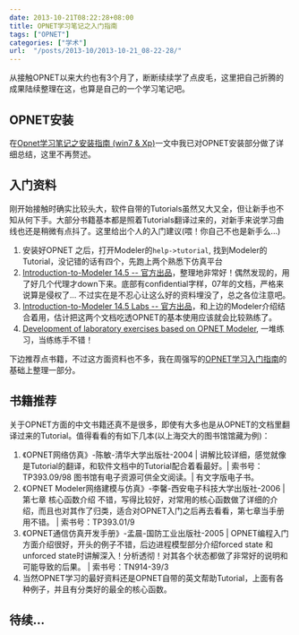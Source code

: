 ```yaml
---
date: 2013-10-21T08:22:28+08:00
title: OPNET学习笔记之入门指南
tags: ["OPNET"]
categories: ["学术"]
url:  "/posts/2013-10/2013-10-21_08-22-28/"
---
```


从接触OPNET以来大约也有3个月了，断断续续学了点皮毛，这里把自己折腾的成果陆续整理在这，也算是自己的一个学习笔记吧。  

## OPNET安装 

在[Opnet学习笔记之安装指南 (win7 & Xp)](/posts/2013-10/2013-10-05_09-39-12/)一文中我已对OPNET安装部分做了详细总结，这里不再赘述。   

## 入门资料  

刚开始接触时确实比较头大，软件自带的Tutorials虽然又大又全，但让新手也不知从何下手。大部分书籍基本都是照着Tutorials翻译过来的，对新手来说学习曲线也还是稍微有点抖了。这里给出个人的入门建议(喂！你自己不也是新手么...)    

1. 安装好OPNET 之后，打开Modeler的`help->tutorial`, 找到Modeler的Tutorial，没记错的话有四个，先跑上两个熟悉下仿真平台  
2. [Introduction-to-Modeler 14.5 -- 官方出品](https://dl.dropboxusercontent.com/u/54487077/blog/I-ntro%20Modeler%20Lecture%2014.5.pdf)，整理地非常好！偶然发现的，用了好几个代理才down下来。底部有confidential字样，07年的文档，严格来说算是侵权了... 不过实在是不忍心让这么好的资料埋没了，总之各位注意吧。  
3. [Introduction-to-Modeler 14.5 Labs -- 官方出品](https://dl.dropboxusercontent.com/u/54487077/blog/I-ntro%20Modeler%20Labs14.5.pdf)，和上边的Modeler介绍结合着用，估计把这两个文档吃透OPNET的基本使用应该就会比较熟练了。  
4. [Development of laboratory exercises based on OPNET Modeler](https://dl.dropboxusercontent.com/u/54487077/blog/Development%20of%20laboratory%20exercises%20based%20on%20OPNET%20Modeler.pdf), 一堆练习，当练练手不错！  

下边推荐点书籍，不过这方面资料也不多，我在周强写的[OPNET学习入门指南](https://dl.dropboxusercontent.com/u/54487077/blog/OPNET%E5%AD%A6%E4%B9%A0%E5%85%A5%E9%97%A8%E6%8C%87%E5%8D%97.doc)的基础上整理一部分。  

## 书籍推荐  
关于OPNET方面的中文书籍还真不是很多，即使有大多也是从OPNET的文档里翻译过来的Tutorial。值得看看的有如下几本(以上海交大的图书馆馆藏为例)：  

1. 《OPNET网络仿真》-陈敏-清华大学出版社-2004 | 讲解比较详细，感觉就像是Tutorial的翻译，和软件文档中的Tutorial配合着看最好。| 索书号：TP393.09/98 图书馆有电子资源可供全文阅读。| 有文字版电子书。  
2. 《OPNET Modeler网络建模与仿真》-李馨-西安电子科技大学出版社-2006 | 第七章 核心函数介绍 不错，写得比较好，对常用的核心函数做了详细的介绍，而且也对其作了归类，适合对OPNET入门之后再去看看，第七章当手册用不错。 | 索书号：TP393.01/9  
3. 《OPNET通信仿真开发手册》-孟晨-国防工业出版社-2005 | OPNET编程入门方面介绍很好，开头的例子不错，后边进程模型部分介绍forced state 和unforced state时讲解深入！分析透彻！对其各个状态都做了非常好的说明和可能导致的后果。 | 索书号：TN914-39/3   
4. 当然OPNET学习的最好资料还是OPNET自带的英文帮助Tutorial，上面有各种例子，并且有分类好的最全的核心函数。   

## 待续...